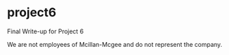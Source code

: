 # project6
Final Write-up for Project 6

We are not employees of Mcillan-Mcgee and do not represent the company.
